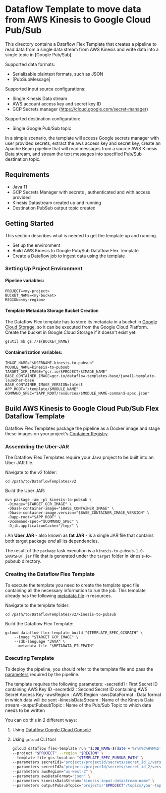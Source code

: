 # Dataflow Template to move data from AWS Kinesis to Google Cloud Pub/Sub

This directory contains a Dataflow Flex Template that creates a pipeline
to read data from a single data stream from
AWS Kinesis and write data into a single topic
in [Google Pub/Sub].

Supported data formats:
- Serializable plaintext formats, such as JSON
- [PubSubMessage]

Supported input source configurations:
- Single Kinesis Data stream
- AWS account access key and secret key ID
- GCP Secrets manager (https://cloud.google.com/secret-manager)

Supported destination configuration:
- Single Google Pub/Sub topic

In a simple scenario, the template will access Google secrets manager
with user provided secrets, extract the aws access key and secret key,
create an Apache Beam pipeline that will read messages
from a source AWS Kinesis Data stream, and stream the text messages
into specified Pub/Sub destination topic.


## Requirements

- Java 11
- GCP Secrets Manager with secrets , authenticated and with access provided
- Kinesis Datastream created up and running
- Destination PubSub output topic created

## Getting Started

This section describes what is needed to get the template up and running.
- Set up the environment
- Build AWS Kinesis to Google Pub/Sub Dataflow Flex Template
- Create a Dataflow job to ingest data using the template

### Setting Up Project Environment

#### Pipeline variables:

```
PROJECT=<my-project>
BUCKET_NAME=<my-bucket>
REGION=<my-region>
```

#### Template Metadata Storage Bucket Creation

The Dataflow Flex template has to store its metadata in a bucket in
[Google Cloud Storage](https://cloud.google.com/storage), so it can be executed from the Google Cloud Platform.
Create the bucket in Google Cloud Storage if it doesn't exist yet:

```
gsutil mb gs://${BUCKET_NAME}
```

#### Containerization variables:

```
IMAGE_NAME="$USERNAME-kinesis-to-pubsub"
MODULE_NAME=kinesis-to-pubsub
TARGET_GCR_IMAGE="gcr.io/$PROJECT/$IMAGE_NAME"
BASE_CONTAINER_IMAGE=gcr.io/dataflow-templates-base/java11-template-launcher-base
BASE_CONTAINER_IMAGE_VERSION=latest
APP_ROOT="/template/$MODULE_NAME"
COMMAND_SPEC="$APP_ROOT/resources/$MODULE_NAME-command-spec.json"
```

## Build AWS Kinesis to Google Cloud Pub/Sub Flex Dataflow Template

Dataflow Flex Templates package the pipeline as a Docker image and stage these images
on your project's [Container Registry](https://cloud.google.com/container-registry).

### Assembling the Uber-JAR

The Dataflow Flex Templates require your Java project to be built into
an Uber JAR file.

Navigate to the v2 folder:

```
cd /path/to/DataflowTemplates/v2
```

Build the Uber JAR:

```
mvn package -am -pl kinesis-to-pubsub \
 -Dimage="$TARGET_GCR_IMAGE" \
 -Dbase-container-image="$BASE_CONTAINER_IMAGE" \
 -Dbase-container-image.version="$BASE_CONTAINER_IMAGE_VERSION" \
 -Dapp-root="$APP_ROOT" \
 -Dcommand-spec="$COMMAND_SPEC" \
 -Djib.applicationCache="/tmp/" \
```

ℹ️ An **Uber JAR** - also known as **fat JAR** - is a single JAR file that contains
both target package *and* all its dependencies.

The result of the `package` task execution is a `kinesis-to-pubsub-1.0-SNAPSHOT.jar`
file that is generated under the `target` folder in kinesis-to-pubsub directory.

### Creating the Dataflow Flex Template

To execute the template you need to create the template spec file containing all
the necessary information to run the job. This template already has the following
[metadata file](src/main/resources/kinesis-to-gcs-image-spec.json) in resources.

Navigate to the template folder:

```
cd /path/to/DataflowTemplates/v2/kinesis-to-pubsub
```

Build the Dataflow Flex Template:

```
gcloud dataflow flex-template build "$TEMPLATE_SPEC_GCSPATH" \
    --image "$TARGET_GCR_IMAGE" \
    --sdk-language "JAVA" \
    --metadata-file "$METADATA_FILEPATH"
```

### Executing Template

To deploy the pipeline, you should refer to the template file and pass the
[parameters](https://cloud.google.com/dataflow/docs/guides/specifying-exec-params#setting-other-cloud-dataflow-pipeline-options)
required by the pipeline.

The template requires the following parameters:
-secretId1 : First Secret ID containing AWS Key ID
-secretId2 : Second Secret ID containing AWS Secret Access Key
-awsRegion : AWS Region
-awsDataFormat : Data format in which data will be sent
-kinesisDataStream : Name of the Kinesis Data stream
-outputPubsubTopic : Name of the Pub/Sub Topic to which data needs to be written

You can do this in 2 different ways:
1. Using [Dataflow Google Cloud Console](https://console.cloud.google.com/dataflow/jobs)

2. Using `gcloud` CLI tool
    ```bash
    gcloud dataflow flex-template run "$JOB_NAME-$(date +'%Y%m%d%H%M%S')" \
   --project "$PROJECT" --region "$REGION" \
   --template-file-gcs-location "$TEMPLATE_SPEC_PUBSUB_PATH" \
   --parameters secretId1="projects/projectId/secrets/secret_id_1/versions/1"\
   --parameters secretId2="projects/projectId/secrets/secret_id_2/versions/1" \
   --parameters awsRegion="us-west-2" \
   --parameters awsDataFormat="json" \
   --parameters kinesisDataStream="kinesis-input-datastream-name" \
   --parameters outputPubsubTopic="projects/'$PROJECT'/topics/your-topic-name"
    ```
